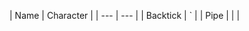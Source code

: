| Name     | Character 
|
| ---      | ---       |
| Backtick | `         |
| Pipe     | \|        |
